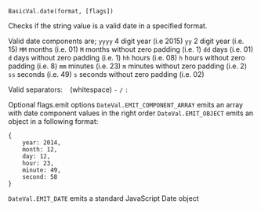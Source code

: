 ```BasicVal.date(format, [flags])```

Checks if the string value is a valid date in a specified format.

Valid date components are;
```yyyy``` 4 digit year (i.e 2015)
```yy``` 2 digit year (i.e. 15)
```MM``` months (i.e. 01)
```M``` months without zero padding (i.e. 1)
```dd``` days (i.e. 01)
```d``` days without zero padding (i.e. 1)
```hh``` hours (i.e. 08)
```h``` hours without zero padding (i.e. 8)
```mm``` minutes (i.e. 23)
```m``` minutes without zero padding (i.e. 2)
```ss``` seconds (i.e. 49)
```s``` seconds without zero padding (i.e. 02)

Valid separators:
``` ``` (whitespace)
```-```
```/```
```:```

Optional flags.emit options
```DateVal.EMIT_COMPONENT_ARRAY``` emits an array with date component values in the right order
```DateVal.EMIT_OBJECT``` emits an object in a following format:
```
{
	year: 2014,
	month: 12,
	day: 12,
	hour: 23,
	minute: 49,
	second: 58
}
```

```DateVal.EMIT_DATE``` emits a standard JavaScript Date object